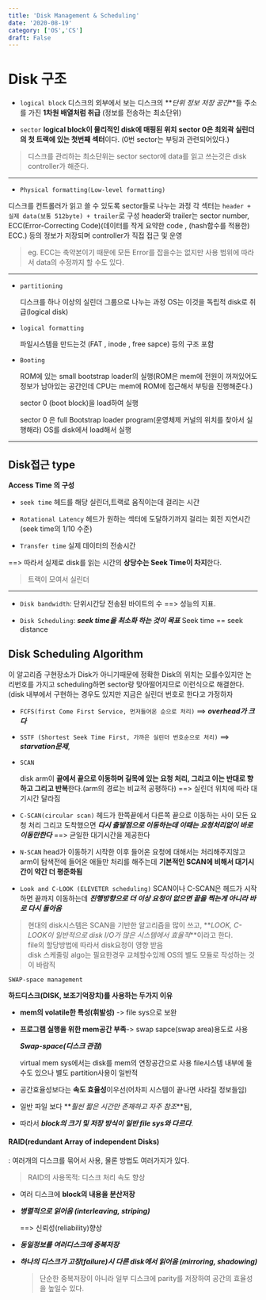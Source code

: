 ```yaml
---
title: 'Disk Management & Scheduling'
date: '2020-08-19'
category: ['OS','CS']
draft: False
---
```


# Disk 구조

-   `logical block`
    디스크의 외부에서 보는 디스크의 **_단위 정보 저장 공간_**들 주소를 가진 **1차원 배열처럼 취급** (정보를 전송하는 최소단위)

*   `sector`
    **logical block이 물리적인 disk에 매핑된 위치**
    **sector 0은 최외곽 실린더의 첫 트랙에 있는 첫번째 섹터**이다.
    (0번 sector는 부팅과 관련되어있다.)

> 디스크를 관리하는 최소단위는 sector
> sector에 data를 읽고 쓰는것은 disk controller가 해준다.

---

-   `Physical formatting(Low-level formatting)`

디스크를 컨트롤러가 읽고 쓸 수 있도록 sector들로 나누는 과정
각 섹터는 `header + 실제 data(보통 512byte) + trailer`로 구성
header와 trailer는 sector number, ECC(Error-Correcting Code)(데이터를 작게 요약한 code , (hash함수를 적용한) ECC.) 등의 정보가 저장되며 controller가 직접 접근 및 운영

> eg. ECC는 축약본이기 때문에 모든 Error를 잡을수는 없지만 사용 범위에 따라서 data의 수정까지 할 수도 있다.

---

-   `partitioning`

    디스크를 하나 이상의 실린더 그룹으로 나누는 과정 OS는 이것을 독립적 disk로 취급(logical disk)

*   `logical formatting`

    파일시스템을 만드는것 (FAT , inode , free sapce) 등의 구조 포함

*   `Booting`

    ROM에 있는 small bootstrap loader의 실행(ROM은 mem에 전원이 꺼져있어도 정보가 남아있는 공간인데 CPU는 mem에 ROM에 접근해서 부팅을 진행해준다.)

    sector 0 (boot block)을 load하여 실행

    sector 0 은 full Bootstrap loader program(운영체제 커널의 위치를 찾아서 실행해라) OS를 disk에서 load해서 실행

---

## Disk접근 type

**Access Time 의 구성**

-   `seek time`
    헤드를 해당 실린더,트랙로 움직이는데 걸리는 시간

-   `Rotational Latency`
    헤드가 원하는 섹터에 도달하기까지 걸리는 회전 지연시간 (seek time의 1/10 수준)

-   `Transfer time`
    실제 데이터의 전송시간

==> 따라서 실제로 disk를 읽는 시간의 **상당수는 Seek Time이 차지**한다.

> 트랙이 모여서 실린더

---

-   `Disk bandwidth`:
    단위시간당 전송된 바이트의 수 ==> 성능의 지표.

*   `Disk Scheduling`:
    **_seek time을 최소화 하는 것이 목표_** Seek time == seek distance

## Disk Scheduling Algorithm

이 알고리즘 구현장소가 Disk가 아니기때문에
정확한 Disk의 위치는 모를수있지만 논리번호를 가지고 scheduling하면 sector랑 맞아떨어지므로 이런식으로 해결한다.
(disk 내부에서 구현하는 경우도 있지만 지금은 실린더 번호로 한다고 가정하자

-   `FCFS(first Come First Service, 먼저들어온 순으로 처리)`
    ==> **_overhead가 크다_**

-   `SSTF (Shortest Seek Time First, 가까은 실린더 번호순으로 처리)`
    ==> **_starvation문제_**,

-   `SCAN`

    disk arm이 **끝에서 끝으로 이동하며 길목에 있는 요청 처리,
    그리고 이는 반대로 향하고 그리고 반복**한다.(arm의 경로는 비교적 공평하다)
    ==> 실린더 위치에 따라 대기시간 달라짐

-   `C-SCAN(circular scan)`
    헤드가 한쪽끝에서 다른쪽 끝으로 이동하는 사이 모든 요청 처리
    그리고 도착했으면 **_다시 출발점으로 이동하는데 이때는 요청처리없이 바로 이동만한다_**
    ==> 균일한 대기시간을 제공한다

-   `N-SCAN`
    head가 이동하기 시작한 이후 들어온 요청에 대해서는 처리해주지않고 arm이 탐색전에 들어온 애들만 처리를 해주는데 **기본적인 SCAN에 비해서 대기시간이 약간 더 평준화됨**

-   `Look and C-LOOK (ELEVETER scheduling)`
    SCAN이나 C-SCAN은 헤드가 시작하면 끝까지 이동하는데
    **_진행방향으로 더 이상 요청이 없으면 끝을 찍는게 아니라 바로 다시 돌아옴_**

> 현대의 disk시스템은 SCAN을 기반한 알고리즘을 많이 쓰고, **_LOOK, C-LOOK이 일반적으로 disk I/O가 많은 시스템에서 효율적_**이라고 한다.  
> file의 할당방법에 따라서 disk요청이 영향 받음  
> disk 스케줄링 algo는 필요한경우 교체할수있께 OS의 별도 모듈로 작성하는 것이 바람직

`SWAP-space management`

**하드디스크(DISK, 보조기억장치)를 사용하는 두가지 이유**

-   **mem의 volatile한 특성(휘발성)** -> file sys으로 보완
-   **프로그램 실행을 위한 mem공간 부족**-> swap sapce(swap area)용도로 사용

    **_Swap-space(디스크 관점)_**

    virtual mem sys에서는 disk를 mem의 연장공간으로 사용
    file시스템 내부에 둘수도 있으나 별도 partition사용이 일반적

-   공간효율성보다는 **속도 효율성**이우선(어차피 시스템이 끝나면 사라질 정보들임)
-   일반 파일 보다 **_훨씬 짧은 시간만 존재하고 자주 참조_**됨,
-   따라서 **_block의 크기 및 저장 방식이 일반 file sys와 다르다_**.

#### RAID(redundant Array of independent Disks)

: 여러개의 디스크를 묶어서 사용, 물론 방법도 여러가지가 있다.

> RAID의 사용목적: 디스크 처리 속도 향상

-   여러 디스크에 **block의 내용을 분산저장**
-   **_병렬적으로 읽어옴 (interleaving, striping)_**

    ==> 신뢰성(reliability)향상

-   **_동일정보를 여러디스크에 중복저장_**
-   **_하나의 디스크가 고장(failure)시 다른 disk에서 읽어옴
    (mirroring, shadowing)_**

    > 단순한 중복저장이 아니라 일부 디스크에 parity를 저장하여 공간의 효율성을 높일수 있다.
